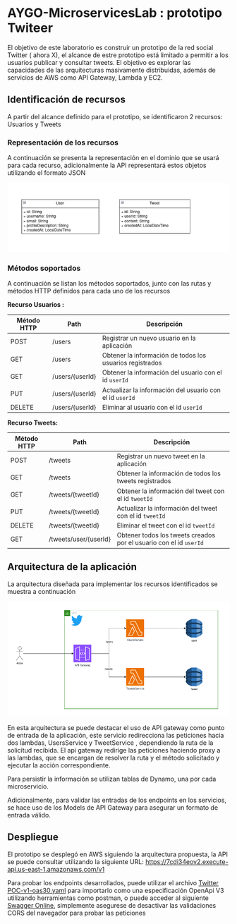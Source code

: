 # AYGO-MicroservicesLab : prototipo Twiteer

El objetivo de este laboratorio es construir un prototipo de la red social Twitter ( ahora X),
el alcance de estre prototipo está limitado a permitir a los usuarios publicar y consultar tweets. El
objetivo es explorar las capacidades de las arquitecturas masivamente distribuidas, además de servicios de AWS
como API Gateway, Lambda y EC2.

## Identificación de recursos
A partir del alcance definido para el prototipo, se identificaron 2 recursos: Usuarios y Tweets
### Representación de los recursos
A continuación se presenta la representación en el dominio que se usará para cada recurso, adicionalmente
la API representará estos objetos utilizando el formato JSON

![domainModel.png](img%2FdomainModel.png)

### Métodos soportados
A continuación se listan los métodos soportados, junto con las rutas y métodos HTTP definidos para cada uno de los
recursos

**Recurso Usuarios :**

| Método HTTP | Path            | Descripción                                              |
|-------------|-----------------|----------------------------------------------------------|
| POST        | /users          | Registrar un nuevo usuario en la aplicación              |
| GET         | /users          | Obtener la información de todos los usuarios registrados |
| GET         | /users/{userId} | Obtener la información del usuario con el id `userId`    |
| PUT         | /users/{userId} | Actualizar la información del usuario con el id `userId` |
| DELETE      | /users/{userId} | Eliminar al usuario con el id `userId`                   |

**Recurso Tweets:**

| Método HTTP | Path                  | Descripción                                                        |
|-------------|-----------------------|--------------------------------------------------------------------|
| POST        | /tweets               | Registrar un nuevo tweet en la aplicación                          |
| GET         | /tweets               | Obtener la información de todos los tweets registrados             |
| GET         | /tweets/{tweetId}     | Obtener la información del tweet con el id `tweetId`               |
| PUT         | /tweets/{tweetId}     | Actualizar la información del tweet con el id `tweetId`            |
| DELETE      | /tweets/{tweetId}     | Eliminar el tweet con el id `tweetId`                              |
| GET         | /tweets/user/{userId} | Obtener todos los tweets creados por el usuario con el id `userId` |


## Arquitectura de la aplicación
La arquitectura diseñada para implementar los recursos identificados se muestra a continuación

![awsArchitecture.png](img%2FawsArchitecture.png)

En esta arquitectura se puede destacar el uso de API gateway como punto de entrada de la aplicación,
este servicio redirecciona las peticiones hacia dos lambdas, UsersService y TweetService , dependiendo la ruta
de la solicitud recibida. El api gateway redirige las peticiones haciendo proxy a las lambdas, que se encargan
de resolver la ruta y el método solicitado y ejecutar la acción correspondiente.

Para persistir la información se utilizan tablas de Dynamo, una por cada microservicio.

Adicionalmente, para validar las entradas de los endpoints en los servicios, se hace uso de los Models de API Gateway para
asegurar un formato de entrada válido.


## Despliegue
El prototipo se desplegó en AWS siguiendo la arquitectura propuesta, la API se puede consultar utilizando
la siguiente URL: https://7cdi34eov2.execute-api.us-east-1.amazonaws.com/v1

Para probar los endpoints desarrollados, puede utilizar el archivo [Twitter POC-v1-oas30.yaml](Twitter%20POC-v1-oas30.yaml) para
importarlo como una especificación OpenApi V3 utilizando herramientas como postman, o puede acceder al siguiente
[Swagger Online]([https://petstore.swagger.io/?url=https://raw.githubusercontent.com/Jcro15/AYGO-MicroservicesLab/main/Twitter%20POC-v1-oas30.yaml), 
simplemente asegurese de desactivar las validaciones CORS del navegador para probar las peticiones
